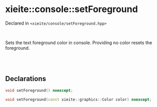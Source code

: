 # xieite::console::setForeground
Declared in `<xieite/console/setForeground.hpp>`

<br/>

Sets the text foreground color in console. Providing no color resets the foreground.

<br/><br/>

## Declarations
```cpp
void setForeground() noexcept;
```
```cpp
void setForeground(const xieite::graphics::Color color) noexcept;
```
